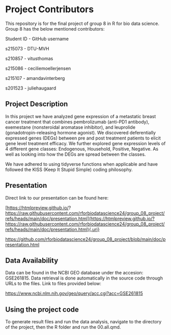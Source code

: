 # Project Contributors

This repository is for the final project of group 8 in R for bio data science. Group 8 has the below mentioned contributors:

Student ID - GitHub username

s215073 - DTU-MVH

s210857 - vitusthomas

s215086 - ceciliemoellerjensen

s215107 - amandavinterberg

s201523 - juliehaugaard

## Project Description

In this project we have analyzed gene expression of a metastatic breast cancer treatment that combines pembrolizumab (anti-PD1 antibody), exemestane (nonsteroidal aromatase inhibitor), and leuprolide (gonadotropin-releasing hormone agonist). We discovered deferentially expressed genes (DEGs) between pre and post treatment patients to elicit gene level treatment efficacy. We further explored gene expression levels of 4 different gene classes: Endogenous, Household, Positive, Negative. As well as looking into how the DEGs are spread between the classes.

We have adhered to using tidyverse functions when applicable and have followed the KISS (Keep It Stupid Simple) coding philosophy.

## Presentation

Direct link to our presentation can be found here:

[https://htmlpreview.github.io/? https://raw.githubusercontent.com/rforbiodatascience24/group_08_project/refs/heads/main/doc/presentation.html](https://htmlpreview.github.io/?https://raw.githubusercontent.com/rforbiodatascience24/group_08_project/refs/heads/main/doc/presentation.html){.uri}

<https://github.com/rforbiodatascience24/group_08_project/blob/main/doc/presentation.html>

## Data Availability

Data can be found in the NCBI GEO database under the accesion: GSE261815. Data retrieval is done automatically in the source code through URLs to the files. Link to files provided below:

<https://www.ncbi.nlm.nih.gov/geo/query/acc.cgi?acc=GSE261815>

## Using the project code

To generate result files and run the data analysis, navigate to the directory of the project, then the R folder and run the 00.all.qmd.
